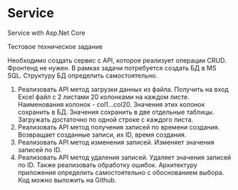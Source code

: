 # Service
Service with Asp.Net Core

Тестовое техническое задание

Необходимо создать сервис с API, которое реализует операции CRUD.
Фронтенд не нужен.
 В рамках задачи потребуется создать БД в MS SQL.
 Структуру БД определить самостоятельно.
 1. Реализовать API метод загрузки данных из файла.
Получить на вход Excel файл с 2 листами 20 колонками на каждом листе. Наименования колонок - col1...col20.
Значения этих колонок сохранить в БД. Значения сохранить в две отдельные таблицы.
Загружать достаточно по одной строке с каждого листа.
 2. Реализовать API метод получения записей по времени создания.
Возвращает созданные записи, их ID, время создания.
 3. Реализовать API метод изменения записей.
Изменяет значения записей по ID.
 4. Реализовать API метод удаления записей.
Удаляет значения записей по ID.
Также реализовать обработку ошибок. Архитектуру приложения определить самостоятельно с обоснованием выбора. 
Код можно выложить на Github.
